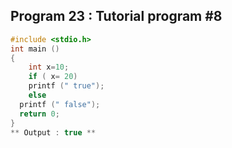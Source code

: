 ## Program 23 : Tutorial program #8 
```C 
#include <stdio.h>
int main ()
{
    int x=10;
    if ( x= 20)
    printf (" true");
    else
  printf (" false");
  return 0;
}
** Output : true **
